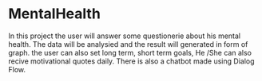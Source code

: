 # MentalHealth
In this project the user will answer some questionerie about his mental health.
The data will be analysied and the result will generated in form of graph.
the user can also set long term, short term goals,
He /She can also recive motivational quotes daily.
There is also a chatbot made using Dialog Flow.
